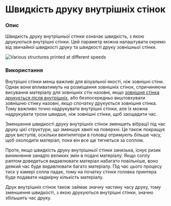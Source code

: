 Швидкість друку внутрішніх стінок
====

### **Опис**

Швидкість друку внутрішньої стінки означає швидкість, з якою друкуються внутрішні стінки. Цей параметр можна налаштувати окремо від звичайної швидкості друку та швидкості друку зовнішньої стінки.

![Various structures printed at different speeds](../images/speed_difference.png)

### **Використання**

Внутрішні стінки менш важливі для візуальної якості, ніж зовнішні стіни. Однак вони впливатимуть на розміщення зовнішніх стінок, спричиняючи висування матеріалу для зовнішніх стін назовні, якщо [зовнішня стінка друкується після внутрішніх](../shell/outer_inset_first.md), або безпосередньо виштовхувати зовнішню стінку назовні, якщо спочатку друкується зовнішня стінка. Тому важливо точно надрукувати внутрішні стінки, але їх можна надрукувати трохи швидше, ніж зовнішні стінки, щоб заощадити час.

Зменшення швидкості друку внутрішніх стінок зменшить вібрації під час друку цієї структури, що зменшує хвилі на поверхні. Це також покращує друк виступів, оскільки вентилятори в головці отримують більше часу, щоб охолодити матеріал, поки він все ще тягнеться за соплом.

Проте, якщо швидкість друку внутрішньої стінки занизька, існує ризик виникнення занадто великих змін в подачі матеріалу. Якщо соплу раптом доведеться видавлювати матеріал набагато повільніше, воно деякий час буде видавлювати багато матеріалу. Під час цього процесу тиск у камері сопла падає, тому на початку стінки головка принтера буде подавати надмірну кількість матеріалу.

Друк внутрішніх стінок також займає значну частину часу друку, тому зменшення швидкості, з якою друкуються внутрішні стінки, значно збільшить час друку.
